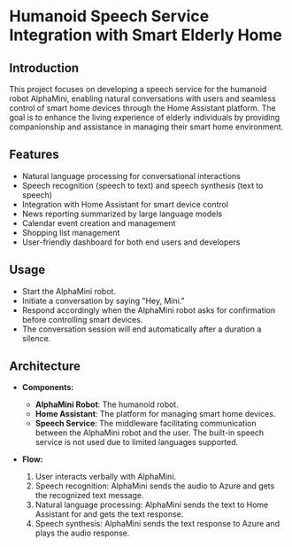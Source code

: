 # Humanoid Speech Service Integration with Smart Elderly Home

## Introduction
This project focuses on developing a speech service for the humanoid robot AlphaMini, enabling natural conversations with users and seamless control of smart home devices through the Home Assistant platform. The goal is to enhance the living experience of elderly individuals by providing companionship and assistance in managing their smart home environment.

## Features
- Natural language processing for conversational interactions
- Speech recognition (speech to text) and speech synthesis (text to speech)
- Integration with Home Assistant for smart device control
- News reporting summarized by large language models
- Calendar event creation and management
- Shopping list management
- User-friendly dashboard for both end users and developers

## Usage
- Start the AlphaMini robot.
- Initiate a conversation by saying "Hey, Mini."
- Respond accordingly when the AlphaMini robot asks for confirmation before controlling smart devices.
- The conversation session will end automatically after a duration a silence.

## Architecture
- **Components:**
  - **AlphaMini Robot**: The humanoid robot.
  - **Home Assistant**: The platform for managing smart home devices.
  - **Speech Service**: The middleware facilitating communication between the AlphaMini robot and the user. The built-in speech service is not used due to limited languages supported.

- **Flow:**
  1. User interacts verbally with AlphaMini.
  2. Speech recognition: AlphaMini sends the audio to Azure and gets the recognized text message.
  3. Natural language processing: AlphaMini sends the text to Home Assistant for and gets the text response.
  4. Speech synthesis: AlphaMini sends the text response to Azure and plays the audio response.